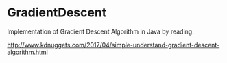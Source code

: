 # GradientDescent

Implementation of Gradient Descent Algorithm in Java by reading:

http://www.kdnuggets.com/2017/04/simple-understand-gradient-descent-algorithm.html
